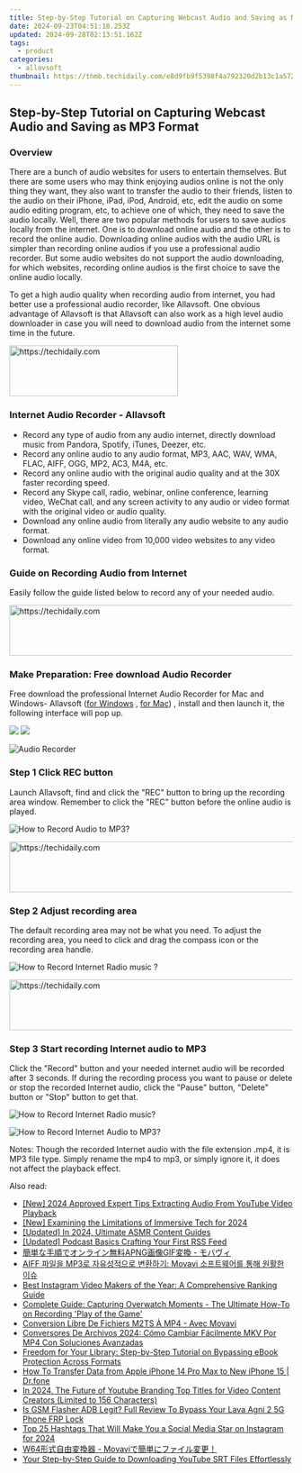 ```yaml
---
title: Step-by-Step Tutorial on Capturing Webcast Audio and Saving as MP3 Format
date: 2024-09-23T04:51:18.253Z
updated: 2024-09-28T02:13:51.162Z
tags:
  - product
categories:
  - allavsoft
thumbnail: https://thmb.techidaily.com/e8d9fb9f5398f4a792320d2b13c1a57276ee28fb817fc4d294eae20885dd4758.jpg
---
```


## Step-by-Step Tutorial on Capturing Webcast Audio and Saving as MP3 Format

### Overview

There are a bunch of audio websites for users to entertain themselves. But there are some users who may think enjoying audios online is not the only thing they want, they also want to transfer the audio to their friends, listen to the audio on their iPhone, iPad, iPod, Android, etc, edit the audio on some audio editing program, etc, to achieve one of which, they need to save the audio locally. Well, there are two popular methods for users to save audios locally from the internet. One is to download online audio and the other is to record the online audio. Downloading online audios with the audio URL is simpler than recording online audios if you use a professional audio recorder. But some audio websites do not support the audio downloading, for which websites, recording online audios is the first choice to save the online audio locally.

To get a high audio quality when recording audio from internet, you had better use a professional audio recorder, like Allavsoft. One obvious advantage of Allavsoft is that Allavsoft can also work as a high level audio downloader in case you will need to download audio from the internet some time in the future.

<!-- affiliate ads begin -->
<a href="https://laganoo.pxf.io/c/5597632/1528681/16446" target="_top" id="1528681">
  <img src="//a.impactradius-go.com/display-ad/16446-1528681" border="0" alt="https://techidaily.com" width="300" height="90"/>
</a>
<img height="0" width="0" src="https://laganoo.pxf.io/i/5597632/1528681/16446" style="position:absolute;visibility:hidden;" border="0" />
<!-- affiliate ads end -->

### Internet Audio Recorder - Allavsoft

* Record any type of audio from any audio internet, directly download music from Pandora, Spotify, iTunes, Deezer, etc.
* Record any online audio to any audio format, MP3, AAC, WAV, WMA, FLAC, AIFF, OGG, MP2, AC3, M4A, etc.
* Record any online audio with the original audio quality and at the 30X faster recording speed.
* Record any Skype call, radio, webinar, online conference, learning video, WeChat call, and any screen activity to any audio or video format with the original video or audio quality.
* Download any online audio from literally any audio website to any audio format.
* Download any online video from 10,000 video websites to any video format.

### Guide on Recording Audio from Internet

Easily follow the guide listed below to record any of your needed audio.

<!-- affiliate ads begin -->
<a href="https://appsumo.8odi.net/c/5597632/2087409/7443" target="_top" id="2087409">
  <img src="//a.impactradius-go.com/display-ad/7443-2087409" border="0" alt="https://techidaily.com" width="728" height="90"/>
</a>
<img height="0" width="0" src="https://appsumo.8odi.net/i/5597632/2087409/7443" style="position:absolute;visibility:hidden;" border="0" />
<!-- affiliate ads end -->

### Make Preparation: Free download Audio Recorder

Free download the professional Internet Audio Recorder for Mac and Windows- Allavsoft ([for Windows](https://tools.techidaily.com/allavsoft/products/) , [for Mac](https://tools.techidaily.com/allavsoft/products/)) , install and then launch it, the following interface will pop up.

[![](https://www.allavsoft.com/how-to/../images/how-to/free-download-win.jpg)](https://tools.techidaily.com/allavsoft/products/) [![](https://www.allavsoft.com/how-to/../images/how-to/free-download-mac.jpg)](https://tools.techidaily.com/allavsoft/products/)

![Audio Recorder](https://www.allavsoft.com/how-to/../images/allavsoft/screen-shot-600.jpg)

### Step 1 Click REC button

Launch Allavsoft, find and click the "REC" button to bring up the recording area window. Remember to click the "REC" button before the online audio is played.

![How to Record Audio to MP3?](https://www.allavsoft.com/how-to/../images/how-to/record-skype-video-calls/click-rec-to-record-videos.jpg)

<!-- affiliate ads begin -->
<a href="https://appsumo.8odi.net/c/5597632/2123740/7443" target="_top" id="2123740">
  <img src="//a.impactradius-go.com/display-ad/7443-2123740" border="0" alt="https://techidaily.com" width="728" height="90"/>
</a>
<img height="0" width="0" src="https://appsumo.8odi.net/i/5597632/2123740/7443" style="position:absolute;visibility:hidden;" border="0" />
<!-- affiliate ads end -->

### Step 2 Adjust recording area

The default recording area may not be what you need. To adjust the recording area, you need to click and drag the compass icon or the recording area handle.

![How to Record Internet Radio music ?](https://www.allavsoft.com/how-to/../images/how-to/record-skype-video-calls/move-adjust-the-recording-frame.jpg)

<!-- affiliate ads begin -->
<a href="https://appsumo.8odi.net/c/5597632/2151889/7443" target="_top" id="2151889">
  <img src="//a.impactradius-go.com/display-ad/7443-2151889" border="0" alt="https://techidaily.com" width="728" height="90"/>
</a>
<img height="0" width="0" src="https://appsumo.8odi.net/i/5597632/2151889/7443" style="position:absolute;visibility:hidden;" border="0" />
<!-- affiliate ads end -->

### Step 3 Start recording Internet audio to MP3

Click the "Record" button and your needed internet audio will be recorded after 3 seconds. If during the recording process you want to pause or delete or stop the recorded Internet audio, click the "Pause" button, "Delete" button or "Stop" button to get that.

![How to Record Internet Radio music?](https://www.allavsoft.com/how-to/../images/how-to/record-skype-video-calls/click-REC.jpg)

![How to Record Internet Audio to MP3?](https://www.allavsoft.com/how-to/../images/how-to/record-skype-video-calls/click-stop-save-to-finish-recording.jpg)

Notes: Though the recorded Internet audio with the file extension .mp4, it is MP3 file type. Simply rename the mp4 to mp3, or simply ignore it, it does not affect the playback effect.

<ins class="adsbygoogle"
     style="display:block"
     data-ad-format="autorelaxed"
     data-ad-client="ca-pub-7571918770474297"
     data-ad-slot="1223367746"></ins>

<ins class="adsbygoogle"
     style="display:block"
     data-ad-client="ca-pub-7571918770474297"
     data-ad-slot="8358498916"
     data-ad-format="auto"
     data-full-width-responsive="true"></ins>

<span class="atpl-alsoreadstyle">Also read:</span>
<div><ul>
<li><a href="https://youtube-data.techidaily.com/024-approved-expert-tips-extracting-audio-from-youtube-video-playback/"><u>[New] 2024 Approved Expert Tips Extracting Audio From YouTube Video Playback</u></a></li>
<li><a href="https://article-helps.techidaily.com/new-examining-the-limitations-of-immersive-tech-for-2024/"><u>[New] Examining the Limitations of Immersive Tech for 2024</u></a></li>
<li><a href="https://youtube-lab.techidaily.com/ed-in-2024-ultimate-asmr-content-guides/"><u>[Updated] In 2024, Ultimate ASMR Content Guides</u></a></li>
<li><a href="https://fox-blue.techidaily.com/updated-podcast-basics-crafting-your-first-rss-feed/"><u>[Updated] Podcast Basics Crafting Your First RSS Feed</u></a></li>
<li><a href="https://discover-answers.techidaily.com/1726233758804-apnggif/"><u>簡単な手順でオンライン無料APNG画像GIF変換 - モバヴィ</u></a></li>
<li><a href="https://discover-answers.techidaily.com/1726233738135-aiff-mp3-movavi/"><u>AIFF 파일을 MP3로 자유성적으로 변환하기: Movavi 소프트웨어를 통해 원활한 이슈</u></a></li>
<li><a href="https://discover-answers.techidaily.com/best-instagram-video-makers-of-the-year-a-comprehensive-ranking-guide/"><u>Best Instagram Video Makers of the Year: A Comprehensive Ranking Guide</u></a></li>
<li><a href="https://discover-answers.techidaily.com/complete-guide-capturing-overwatch-moments-the-ultimate-how-to-on-recording-play-of-the-game/"><u>Complete Guide: Capturing Overwatch Moments - The Ultimate How-To on Recording 'Play of the Game'</u></a></li>
<li><a href="https://discover-answers.techidaily.com/conversion-libre-de-fichiers-m2ts-a-mp4-avec-movavi/"><u>Conversion Libre De Fichiers M2TS À MP4 - Avec Movavi</u></a></li>
<li><a href="https://discover-answers.techidaily.com/conversores-de-archivos-2024-como-cambiar-facilmente-mkv-por-mp4-con-soluciones-avanzadas/"><u>Conversores De Archivos 2024: Cómo Cambiar Fácilmente MKV Por MP4 Con Soluciones Avanzadas</u></a></li>
<li><a href="https://discover-answers.techidaily.com/freedom-for-your-library-step-by-step-tutorial-on-bypassing-ebook-protection-across-formats/"><u>Freedom for Your Library: Step-by-Step Tutorial on Bypassing eBook Protection Across Formats</u></a></li>
<li><a href="https://iphone-transfer.techidaily.com/how-to-transfer-data-from-apple-iphone-14-pro-max-to-new-iphone-15-drfone-by-drfone-transfer-from-ios/"><u>How To Transfer Data from Apple iPhone 14 Pro Max to New iPhone 15 | Dr.fone</u></a></li>
<li><a href="https://youtube-help.techidaily.com/in-2024-the-future-of-youtube-branding-top-titles-for-video-content-creators-limited-to-156-characters/"><u>In 2024, The Future of Youtube Branding Top Titles for Video Content Creators (Limited to 156 Characters)</u></a></li>
<li><a href="https://android-frp.techidaily.com/is-gsm-flasher-adb-legit-full-review-to-bypass-your-lava-agni-2-5g-phone-frp-lock-by-drfone-android/"><u>Is GSM Flasher ADB Legit? Full Review To Bypass Your Lava Agni 2 5G Phone FRP Lock</u></a></li>
<li><a href="https://instagram-clips.techidaily.com/top-25-hashtags-that-will-make-you-a-social-media-star-on-instagram-for-2024/"><u>Top 25 Hashtags That Will Make You a Social Media Star on Instagram for 2024</u></a></li>
<li><a href="https://discover-answers.techidaily.com/1726233748976-w64-movavi/"><u>W64形式自由変換器 - Movaviで簡単にファイル変更！</u></a></li>
<li><a href="https://extra-tips.techidaily.com/your-step-by-step-guide-to-downloading-youtube-srt-files-effortlessly/"><u>Your Step-by-Step Guide to Downloading YouTube SRT Files Effortlessly</u></a></li>
</ul></div>


